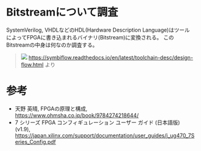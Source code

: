 # Bitstreamについて調査

SystemVerilog, VHDLなどのHDL(Hardware Description Language)はツールによってFPGAに書き込まれるバイナリ(Bitstream)に変換される。
このBitstreamの中身は何なのか調査する。

> ![](https://symbiflow.readthedocs.io/en/latest/_images/toolchain-flow.svg)
> https://symbiflow.readthedocs.io/en/latest/toolchain-desc/design-flow.html より

# 参考
- 天野 英晴, FPGAの原理と構成, https://www.ohmsha.co.jp/book/9784274218644/
- 7 シリーズ FPGA コンフィギュレーション ユーザー ガイド (日本語版) (v1.9), https://japan.xilinx.com/support/documentation/user_guides/j_ug470_7Series_Config.pdf
